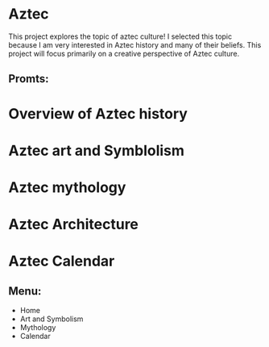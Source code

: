 # Aztec
This project explores the topic of aztec culture! I selected this topic because I am very interested in Aztec history and many of their beliefs. This project will focus primarily on a creative perspective of Aztec culture.

## Promts:
# Overview of Aztec history
# Aztec art and Symblolism
# Aztec mythology
# Aztec Architecture 
# Aztec Calendar 

## Menu:
- Home
- Art and Symbolism
- Mythology
- Calendar
